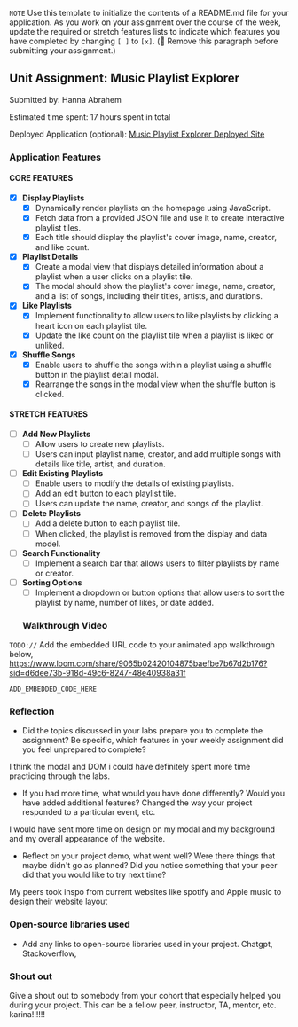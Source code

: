 
`NOTE` Use this template to initialize the contents of a README.md file for your application. As you work on your assignment over the course of the week, update the required or stretch features lists to indicate which features you have completed by changing `[ ]` to `[x]`. (🚫 Remove this paragraph before submitting your assignment.)

## Unit Assignment: Music Playlist Explorer

Submitted by: Hanna Abrahem

Estimated time spent: 17 hours spent in total

Deployed Application (optional): [Music Playlist Explorer Deployed Site](ADD_LINK_HERE)

### Application Features

#### CORE FEATURES

- [X] **Display Playlists**
  - [X] Dynamically render playlists on the homepage using JavaScript.
  - [X] Fetch data from a provided JSON file and use it to create interactive playlist tiles.
  - [X] Each title should display the playlist's cover image, name, creator, and like count.

- [X] **Playlist Details**
  - [X] Create a modal view that displays detailed information about a playlist when a user clicks on a playlist tile.
  - [X] The modal should show the playlist's cover image, name, creator, and a list of songs, including their titles, artists, and durations.

- [X] **Like Playlists**
  - [X] Implement functionality to allow users to like playlists by clicking a heart icon on each playlist tile.
  - [X] Update the like count on the playlist tile when a playlist is liked or unliked.

- [X] **Shuffle Songs**
  - [X] Enable users to shuffle the songs within a playlist using a shuffle button in the playlist detail modal.
  - [X] Rearrange the songs in the modal view when the shuffle button is clicked.

#### STRETCH FEATURES

- [ ] **Add New Playlists**
  - [ ] Allow users to create new playlists.
  - [ ] Users can input playlist name, creator, and add multiple songs with details like title, artist, and duration.

- [ ] **Edit Existing Playlists**
  - [ ] Enable users to modify the details of existing playlists.
  - [ ] Add an edit button to each playlist tile.
  - [ ] Users can update the name, creator, and songs of the playlist.

- [ ] **Delete Playlists**
  - [ ] Add a delete button to each playlist tile.
  - [ ] When clicked, the playlist is removed from the display and data model.

- [ ] **Search Functionality**
  - [ ] Implement a search bar that allows users to filter playlists by name or creator.

- [ ] **Sorting Options**
  - [ ] Implement a dropdown or button options that allow users to sort the playlist by name, number of likes, or date added.

  ### Walkthrough Video

`TODO://` Add the embedded URL code to your animated app walkthrough below, 
https://www.loom.com/share/9065b02420104875baefbe7b67d2b176?sid=d6dee73b-918d-49c6-8247-48e40938a31f 

`ADD_EMBEDDED_CODE_HERE`

### Reflection

* Did the topics discussed in your labs prepare you to complete the assignment? Be specific, which features in your weekly assignment did you feel unprepared to complete?

I think the modal and DOM i could have definitely spent more time practicing through the labs. 

* If you had more time, what would you have done differently? Would you have added additional features? Changed the way your project responded to a particular event, etc.
  
I would have sent more time on design on my modal and my background and my overall appearance of the website. 

* Reflect on your project demo, what went well? Were there things that maybe didn't go as planned? Did you notice something that your peer did that you would like to try next time?

My peers took inspo from current websites like spotify and Apple music to design their website layout

### Open-source libraries used

- Add any links to open-source libraries used in your project. Chatgpt, Stackoverflow, 

### Shout out

Give a shout out to somebody from your cohort that especially helped you during your project. This can be a fellow peer, instructor, TA, mentor, etc. karina!!!!!!